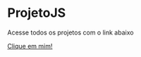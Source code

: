 # ProjetoJS

<p>Acesse todos os projetos com o link abaixo</p>
<a href="https://gabriellnascimento.github.io/ProjetoJS/">Clique em mim!</a>
 
